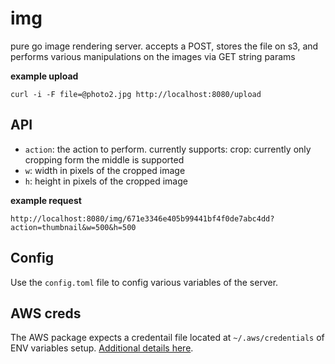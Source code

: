 # img
pure go image rendering server. accepts a POST, stores the file on s3, and performs various manipulations on the images via GET string params

**example upload**

```
curl -i -F file=@photo2.jpg http://localhost:8080/upload
```

## API

- `action`: the action to perform. currently supports:
	crop: currently only cropping form the middle is supported
- `w`: width in pixels of the cropped image
- `h`: height in pixels of the cropped image

**example request**

```
http://localhost:8080/img/671e3346e405b99441bf4f0de7abc4dd?action=thumbnail&w=500&h=500
```

## Config

Use the `config.toml` file to config various variables of the server. 

## AWS creds

The AWS package expects a credentail file located at `~/.aws/credentials` of ENV variables setup. [Additional details here](https://github.com/aws/aws-sdk-go).
